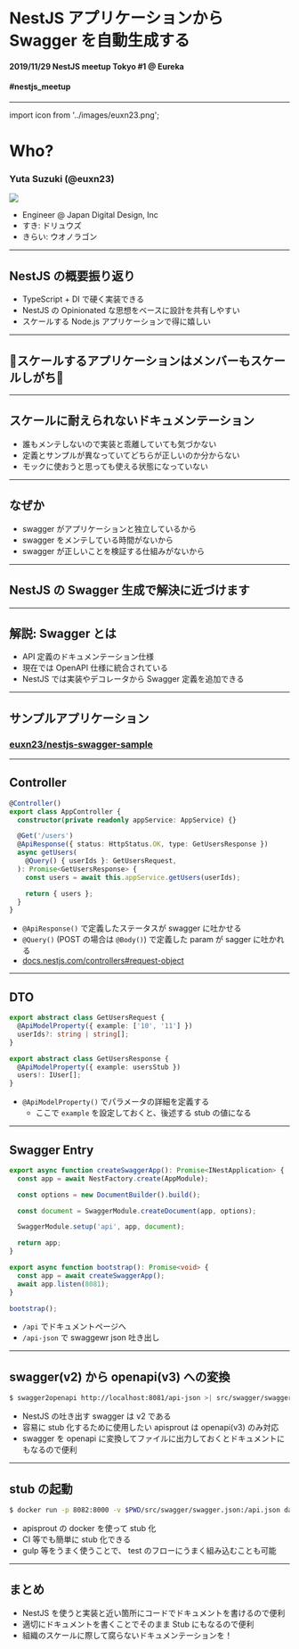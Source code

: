 <!-- classes: title -->

# NestJS アプリケーションから Swagger を自動生成する

<div class="bottom">
  <h4>2019/11/29 NestJS meetup Tokyo #1 @ Eureka</h4>
  <h4 class="right">#nestjs_meetup</h4>
</div>

---

<!-- textlint-disable -->

import icon from '../images/euxn23.png';

# Who?

<div class="m-8" />

### Yuta Suzuki (@euxn23)

<img src={icon} width={200} />

<div/>

- Engineer @ Japan Digital Design, Inc
- すき: ドリュウズ
- きらい: ウオノラゴン

<!-- textlint-enable -->

---

## NestJS の概要振り返り

<div/>

- TypeScript + DI で硬く実装できる
- NestJS の Opinionated な思想をベースに設計を共有しやすい
- スケールする Node.js アプリケーションで得に嬉しい

---

## :rotating_light:スケールするアプリケーションはメンバーもスケールしがち:rotating_light:

---

## スケールに耐えられないドキュメンテーション

<div/>

- 誰もメンテしないので実装と乖離していても気づかない
- 定義とサンプルが異なっていてどちらが正しいのか分からない
- モックに使おうと思っても使える状態になっていない

---

## なぜか

<div/>

- swagger がアプリケーションと独立しているから
- swagger をメンテしている時間がないから
- swagger が正しいことを検証する仕組みがないから

---

## NestJS の Swagger 生成で解決に近づけます

---

## 解説: Swagger とは

<div/>

- API 定義のドキュメンテーション仕様
- 現在では OpenAPI 仕様に統合されている
- NestJS では実装やデコレータから Swagger 定義を追加できる

---

## サンプルアプリケーション

### [euxn23/nestjs-swagger-sample](https://github.com/euxn23/nestjs-swagger-sample)

---

## Controller

```typescript
@Controller()
export class AppController {
  constructor(private readonly appService: AppService) {}

  @Get('/users')
  @ApiResponse({ status: HttpStatus.OK, type: GetUsersResponse })
  async getUsers(
    @Query() { userIds }: GetUsersRequest,
  ): Promise<GetUsersResponse> {
    const users = await this.appService.getUsers(userIds);

    return { users };
  }
}
```

<div/>

- `@ApiResponse()` で定義したステータスが swagger に吐かせる
- `@Query()` (POST の場合は `@Body()`) で定義した param が sagger に吐かれる
- [docs.nestjs.com/controllers#request-object](https://docs.nestjs.com/controllers#request-object)

---

## DTO

```typescript
export abstract class GetUsersRequest {
  @ApiModelProperty({ example: ['10', '11'] })
  userIds?: string | string[];
}

export abstract class GetUsersResponse {
  @ApiModelProperty({ example: usersStub })
  users!: IUser[];
}
```

<div/>

- `@ApiModelProperty()` でパラメータの詳細を定義する
  - ここで `example` を設定しておくと、後述する stub の値になる

---

## Swagger Entry

```typescript
export async function createSwaggerApp(): Promise<INestApplication> {
  const app = await NestFactory.create(AppModule);

  const options = new DocumentBuilder().build();

  const document = SwaggerModule.createDocument(app, options);

  SwaggerModule.setup('api', app, document);

  return app;
}

export async function bootstrap(): Promise<void> {
  const app = await createSwaggerApp();
  await app.listen(8081);
}

bootstrap();
```

<div/>

- `/api` でドキュメントページへ
- `/api-json` で swaggewr json 吐き出し

---

## swagger(v2) から openapi(v3) への変換

```bash
$ swagger2openapi http://localhost:8081/api-json >| src/swagger/swagger.json
```

<div/>

- NestJS の吐き出す swagger は v2 である
- 容易に stub 化するために使用したい apisprout は openapi(v3) のみ対応
- swagger を openapi に変換してファイルに出力しておくとドキュメントにもなるので便利

---

## stub の起動

```bash
$ docker run -p 8082:8000 -v $PWD/src/swagger/swagger.json:/api.json danielgtaylor/apisprout /api.json
```

- apisprout の docker を使って stub 化
- CI 等でも簡単に stub 化できる
- gulp 等をうまく使うことで、 test のフローにうまく組み込むことも可能

---

## まとめ

<div/>

- NestJS を使うと実装と近い箇所にコードでドキュメントを書けるので便利
- 適切にドキュメントを書くことでそのまま Stub にもなるので便利
- 組織のスケールに際して腐らないドキュメンテーションを！
